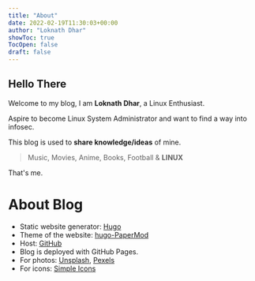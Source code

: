 ```yaml
---
title: "About"
date: 2022-02-19T11:30:03+00:00
author: "Loknath Dhar"
showToc: true
TocOpen: false
draft: false
---
```


## Hello There

Welcome to my blog, I am **Loknath Dhar**, a Linux Enthusiast.

Aspire to become Linux System Administrator and want to find a way into infosec.

This blog is used to **share knowledge/ideas** of mine.

> Music, Movies, Anime, Books, Football & **LINUX**

That's me.

# About Blog

- Static website generator: [Hugo](https://dhar01.github.io/)
- Theme of the website: [hugo-PaperMod](https://github.com/adityatelange/hugo-PaperMod)
- Host: [GitHub](https://github.com/Dhar01/dhar01.github.io)
- Blog is deployed with GitHub Pages.
- For photos: [Unsplash](https://unsplash.com/), [Pexels](https://www.pexels.com/)
- For icons: [Simple Icons](https://simpleicons.org/)

